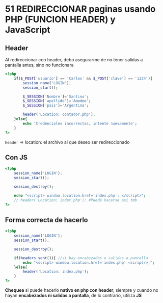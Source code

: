 # 51 REDIRECCIONAR paginas usando PHP (FUNCION HEADER) y JavaScript 
## Header
Al redireccionar con header, debo asegurarme de no tener salidas a pantalla antes, sino no funcionara
```php
<?php
    if($_POST['usuario'] == 'Carlos' && $_POST['clave'] == '1234'){
        session_name('LOGIN');
        session_start();

        $_SESSION['Nombre']='Santino';
        $_SESSION['apellido']='Amodeo';
        $_SESSION['pais']='Argentina';

        header('Location: contador.php');
    }else{
        echo 'Credenciales incorrectas, intente nuevamente';
    }
?>
```
`header` => location: el archivo al que deseo ser redireccionado 

## Con JS
```php
<?php
    session_name('LOGIN');
    session_start();

    session_destroy();

    echo "<script> window.location.href='index.php'; </script>";
    // header('Location: index.php'); #Puede hacerse asi tmb
?>
```

## Forma correcta de hacerlo
```php
<?php
    session_name('LOGIN');
    session_start();

    session_destroy();

    if(headers_sent()){ //si hay encabezados o salidas a pantalla
        echo "<script> window.location.href='index.php' <script/>;";
    }else{
        header('Location: index.php');
    }
?>
```
**Chequea** si puede hacerlo **nativo en php con header**, siempre y cuando no hayan **encabezados ni salidas a pantalla**, de lo contrario, utiliza **JS**